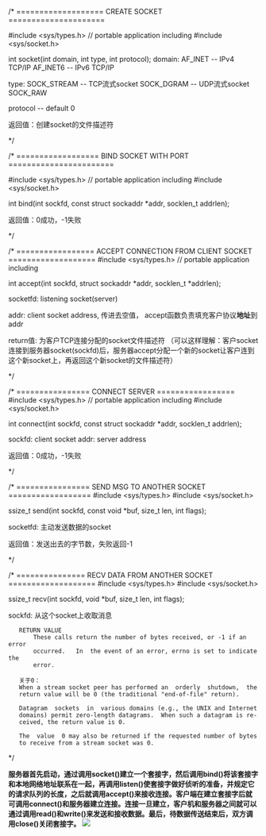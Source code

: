 /*
=================== CREATE SOCKET =====================


#include <sys/types.h>          // portable application including 
#include <sys/socket.h>

int socket(int domain, int type, int protocol);
domain:
AF_INET -- IPv4 TCP/IP
AF_INET6 -- IPv6 TCP/IP

type:
SOCK_STREAM -- TCP流式socket
SOCK_DGRAM -- UDP流式socket
SOCK_RAW

protocol -- default 0



返回值：创建socket的文件描述符

*/





/*
================== BIND SOCKET WITH PORT =======================

#include <sys/types.h>          // portable application including 
#include <sys/socket.h>

int bind(int sockfd, const struct sockaddr *addr, socklen_t addrlen);

返回值：0成功，-1失败


*/




/*
================= ACCEPT CONNECTION FROM CLIENT SOCKET ===================
#include <sys/types.h>          // portable application including 

int accept(int sockfd, struct sockaddr *addr, socklen_t *addrlen);

socketfd: listening socket(server)

addr: client socket address, 传进去空值， accept函数负责填充客户协议**地址**到addr

return值: 为客户TCP连接分配的socket文件描述符
（可以这样理解：客户socket连接到服务器socket(sockfd)后，服务器accept分配一个新的socket让客户连到这个新socket上，再返回这个新socket的文件描述符）

*/





/*
================ CONNECT SERVER =================
#include <sys/types.h>         // portable application including 
#include <sys/socket.h>

int connect(int sockfd, const struct sockaddr *addr, socklen_t addrlen);

sockfd: client socket
addr: server address

返回值：0成功，-1失败

*/



/*
================ SEND MSG TO ANOTHER SOCKET ==================
#include <sys/types.h>
#include <sys/socket.h>

ssize_t send(int sockfd, const void *buf, size_t len, int flags);

socketfd: 主动发送数据的socket



返回值：发送出去的字节数，失败返回-1

*/



/*
=============== RECV DATA FROM ANOTHER SOCKET ===================
#include <sys/types.h>
#include <sys/socket.h>

ssize_t recv(int sockfd, void *buf, size_t len, int flags);

sockfd: 从这个socket上收取消息

       RETURN VALUE
           These calls return the number of bytes received, or -1 if an  error
           occurred.   In  the event of an error, errno is set to indicate the
           error.
       
       关于0：
       When a stream socket peer has performed an  orderly  shutdown,  the
       return value will be 0 (the traditional "end-of-file" return).
    
       Datagram  sockets  in  various domains (e.g., the UNIX and Internet
       domains) permit zero-length datagrams.  When such a datagram is re‐
       ceived, the return value is 0.
    
       The  value  0 may also be returned if the requested number of bytes
       to receive from a stream socket was 0.
*/



**服务器首先启动，通过调用socket()建立一个套接字，然后调用bind()将该套接字和本地网络地址联系在一起，再调用listen()使套接字做好侦听的准备，并规定它的请求队列的长度，之后就调用accept()来接收连接。客户端在建立套接字后就可调用connect()和服务器建立连接。连接一旦建立，客户机和服务器之间就可以通过调用read()和write()来发送和接收数据。最后，待数据传送结束后，双方调用close()关闭套接字。**
<img src="https://pic1.zhimg.com/80/v2-9e4d944b42d6a8bbf1d649cb627c49c4_720w.jpg" />